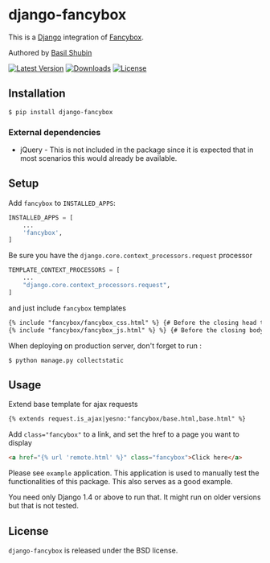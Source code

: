 django-fancybox
===============

This is a [Django](https://www.djangoproject.com/) integration of [Fancybox](http://fancyapps.com/fancybox/).

Authored by [Basil Shubin](https://github.com/bashu)

[![Latest Version](https://img.shields.io/pypi/v/django-fancybox.svg)](https://pypi.python.org/pypi/django-fancybox/)
[![Downloads](https://img.shields.io/pypi/dm/django-fancybox.svg)](https://pypi.python.org/pypi/django-fancybox/)
[![License](https://img.shields.io/github/license/bashu/django-fancybox.svg)](https://pypi.python.org/pypi/django-fancybox/)

## Installation

    $ pip install django-fancybox

### External dependencies

* jQuery - This is not included in the package since it is expected that in most scenarios this would already be available.

## Setup

Add `fancybox` to  `INSTALLED_APPS`:
```python
INSTALLED_APPS = [
	...
	'fancybox',
]
```
Be sure you have the `django.core.context_processors.request` processor
```python
TEMPLATE_CONTEXT_PROCESSORS = [
	...
	"django.core.context_processors.request",
]
```
and just include `fancybox` templates
```html
{% include "fancybox/fancybox_css.html" %} {# Before the closing head tag #}
{% include "fancybox/fancybox_js.html" %} %} {# Before the closing body tag #}
```
When deploying on production server, don't forget to run :
```shell
$ python manage.py collectstatic
```    
## Usage

Extend base template for ajax requests
```html
{% extends request.is_ajax|yesno:"fancybox/base.html,base.html" %}
```
Add `class="fancybox"` to a link, and set the href to a page you want to display
```html
<a href="{% url 'remote.html' %}" class="fancybox">Click here</a>
```
Please see `example` application. This application is used to manually test the functionalities of this package. This also serves as a good example.

You need only Django 1.4 or above to run that. It might run on older versions but that is not tested.

## License

`django-fancybox` is released under the BSD license.

